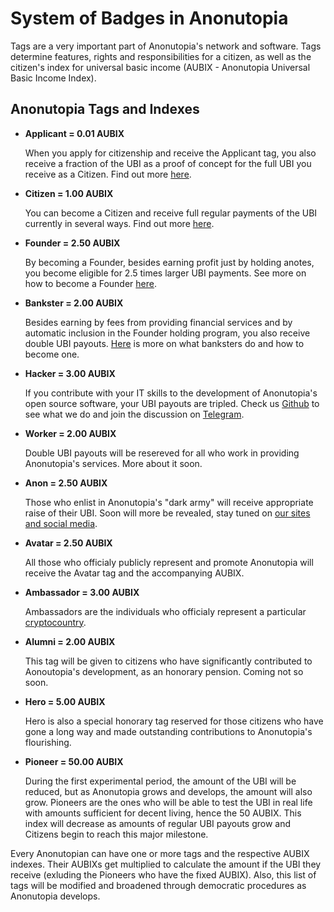 # System of Badges in Anonutopia

Tags are a very important part of Anonutopia's network and software. Tags determine features, rights and responsibilities for a citizen, as well as the citizen's index for universal basic income \(AUBIX - Anonutopia Universal Basic Income Index\).

## Anonutopia Tags and Indexes

* **Applicant = 0.01 AUBIX**

  When you apply for citizenship and receive the Applicant tag, you also receive a fraction of the UBI as a proof of concept for the full UBI you receive as a Citizen. Find out more [here](https://www.anonutopia.com/apply/).

* **Citizen = 1.00 AUBIX**

  You can become a Citizen and receive full regular payments of the UBI currently in several ways. Find out more [here](https://www.anonutopia.com/apply/).

* **Founder = 2.50 AUBIX**

  By becoming a Founder, besides earning profit just by holding anotes, you become eligible for 2.5 times larger UBI payments. See more on how to become a Founder [here](https://www.anonutopia.com/crowdfunding/).

* **Bankster = 2.00 AUBIX**

  Besides earning by fees from providing financial services and by automatic inclusion in the Founder holding program, you also receive double UBI payouts. [Here](https://) is more on what banksters do and how to become one.

* **Hacker = 3.00 AUBIX**

  If you contribute with your IT skills to the development of Anonutopia's open source software, your UBI payouts are tripled. Check us [Github](https://github.com/anonutopia) to see what we do and join the discussion on [Telegram](https://t.me/anonutopia).

* **Worker = 2.00 AUBIX**

  Double UBI payouts will be resereved for all who work in providing Anonutopia's services. More about it soon.

* **Anon = 2.50 AUBIX**

  Those who enlist in Anonutopia's "dark army" will receive appropriate raise of their UBI. Soon will more be revealed, stay tuned on [our sites and social media](https://www.anonutopia.com/contact/).

* **Avatar = 2.50 AUBIX**

  All those who officialy publicly represent and promote Anonutopia will receive the Avatar tag and the accompanying AUBIX.

* **Ambassador = 3.00 AUBIX**

  Ambassadors are the individuals who officialy represent a particular [cryptocountry](https://www.anonutopia.com/cryptocountries/).

* **Alumni = 2.00 AUBIX**

  This tag will be given to citizens who have significantly contributed to Aonoutopia's development, as an honorary pension. Coming not so soon.

* **Hero = 5.00 AUBIX**

  Hero is also a special honorary tag reserved for those citizens who have gone a long way and made outstanding contributions to Anonutopia's flourishing.

* **Pioneer = 50.00 AUBIX**

  During the first experimental period, the amount of the UBI will be reduced, but as Anonutopia grows and develops, the amount will also grow. Pioneers are the ones who will be able to test the UBI in real life with amounts sufficient for decent living, hence the 50 AUBIX. This index will decrease as amounts of regular UBI payouts grow and Citizens begin to reach this major milestone.

Every Anonutopian can have one or more tags and the respective AUBIX indexes. Their AUBIXs get multiplied to calculate the amount if the UBI they receive \(exluding the Pioneers who have the fixed AUBIX\). Also, this list of tags will be modified and broadened through democratic procedures as Anonutopia develops.

